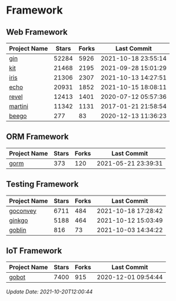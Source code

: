 # Framework

## Web Framework
| Project Name | Stars | Forks | Last Commit |
| ------------ | ----- | ----- | ----------- |
| [gin](https://github.com/gin-gonic/gin) | 52284 | 5926 | 2021-10-18 23:55:14 |
| [kit](https://github.com/go-kit/kit) | 21468 | 2195 | 2021-09-28 15:01:29 |
| [iris](https://github.com/kataras/iris) | 21306 | 2307 | 2021-10-13 14:27:51 |
| [echo](https://github.com/labstack/echo) | 20931 | 1852 | 2021-10-15 18:08:11 |
| [revel](https://github.com/revel/revel) | 12413 | 1401 | 2020-07-12 05:57:36 |
| [martini](https://github.com/go-martini/martini) | 11342 | 1131 | 2017-01-21 21:58:54 |
| [beego](https://github.com/astaxie/beego) | 277 | 83 | 2020-12-13 11:36:23 |

## ORM Framework
| Project Name | Stars | Forks | Last Commit |
| ------------ | ----- | ----- | ----------- |
| [gorm](https://github.com/jinzhu/gorm) | 373 | 120 | 2021-05-21 23:39:31 |

## Testing Framework
| Project Name | Stars | Forks | Last Commit |
| ------------ | ----- | ----- | ----------- |
| [goconvey](https://github.com/smartystreets/goconvey) | 6711 | 484 | 2021-10-18 17:28:42 |
| [ginkgo](https://github.com/onsi/ginkgo) | 5188 | 464 | 2021-10-12 15:03:49 |
| [goblin](https://github.com/franela/goblin) | 816 | 73 | 2021-10-03 14:34:22 |

## IoT Framework
| Project Name | Stars | Forks | Last Commit |
| ------------ | ----- | ----- | ----------- |
| [gobot](https://github.com/hybridgroup/gobot) | 7400 | 915 | 2020-12-01 09:54:44 |

*Update Date: 2021-10-20T12:00:44*